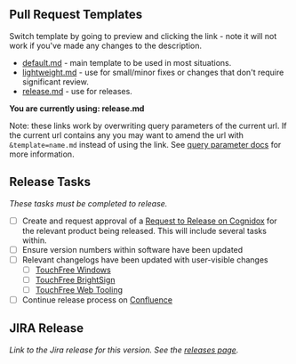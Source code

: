 ## Pull Request Templates

Switch template by going to preview and clicking the link - note it will not work if you've made any changes to the description.

- [default.md](?expand=1) - main template to be used in most situations.
- [lightweight.md](?expand=1&template=lightweight.md) - use for small/minor fixes or changes that don't require significant review.
- [release.md](?expand=1&template=release.md) - use for releases.

**You are currently using: release.md**

Note: these links work by overwriting query parameters of the current url. If the current url contains any you may want to amend the url with `&template=name.md` instead of using the link. See [query parameter docs](https://docs.github.com/en/pull-requests/collaborating-with-pull-requests/proposing-changes-to-your-work-with-pull-requests/using-query-parameters-to-create-a-pull-request) for more information.

## Release Tasks

_These tasks must be completed to release._

- [ ] Create and request approval of a [Request to Release on Cognidox](https://ultrahaptics.cdox.net/cgi-perl/browse-categories?id=973) for the relevant product being released. This will include several tasks within.
- [ ] Ensure version numbers within software have been updated
- [ ] Relevant changelogs have been updated with user-visible changes
    - [ ] [TouchFree Windows](../../CHANGELOG-windows.md)
    - [ ] [TouchFree BrightSign](../../CHANGELOG-brightsign.md)
    - [ ] [TouchFree Web Tooling](../../TF_Tooling_Web/CHANGELOG.md)
- [ ] Continue release process on [Confluence](https://ultrahaptics.atlassian.net/wiki/spaces/SC/pages/3107979726/TouchFree+Work+Practices#Release-Processes)

## JIRA Release

_Link to the Jira release for this version. See the [releases page](https://ultrahaptics.atlassian.net/projects/TF?selectedItem=com.atlassian.jira.jira-projects-plugin%3Arelease-page)._
